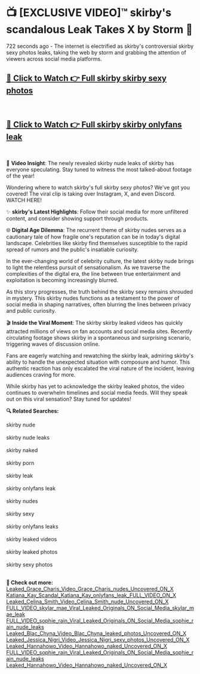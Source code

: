 # 📺 [EXCLUSIVE VIDEO]™ skirby's scandalous Leak Takes X by Storm 🚀

722 seconds ago - The internet is electrified as skirby's controversial skirby sexy photos leaks, taking the web by storm and grabbing the attention of viewers across social media platforms.

<h2><a href="https://github-6l9.pages.dev/link1">🔗 Click to Watch 👉 Full skirby skirby sexy photos</a></h2><br>
<h2><a href="https://github-6l9.pages.dev/link2">🔗 Click to Watch 👉 Full skirby skirby onlyfans leak</a></h2><br>

🎥 **Video Insight**: The newly revealed skirby nude leaks of skirby has everyone speculating. Stay tuned to witness the most talked-about footage of the year!

Wondering where to watch skirby's full skirby sexy photos? We've got you covered! The viral clip is taking over Instagram, X, and even Discord. WATCH HERE!

✨ **skirby's Latest Highlights**: Follow their social media for more unfiltered content, and consider showing support through products.

🌐 **Digital Age Dilemma**: The recurrent theme of skirby nudes serves as a cautionary tale of how fragile one's reputation can be in today's digital landscape. Celebrities like skirby find themselves susceptible to the rapid spread of rumors and the public's insatiable curiosity.

In the ever-changing world of celebrity culture, the latest skirby nude brings to light the relentless pursuit of sensationalism. As we traverse the complexities of the digital era, the line between true entertainment and exploitation is becoming increasingly blurred.

As this story progresses, the truth behind the skirby sexy remains shrouded in mystery. This skirby nudes functions as a testament to the power of social media in shaping narratives, often blurring the lines between privacy and public curiosity.

🎬 **Inside the Viral Moment**: The skirby skirby leaked videos has quickly attracted millions of views on fan accounts and social media sites. Recently circulating footage shows skirby in a spontaneous and surprising scenario, triggering waves of discussion online.

Fans are eagerly watching and rewatching the skirby leak, admiring skirby's ability to handle the unexpected situation with composure and humor. This authentic reaction has only escalated the viral nature of the incident, leaving audiences craving for more.

While skirby has yet to acknowledge the skirby leaked photos, the video continues to overwhelm timelines and social media feeds. Will they speak out on this viral sensation? Stay tuned for updates!

<strong>🔍 Related Searches:</strong>

skirby nude
<br><br>
skirby nude leaks
<br><br>
skirby naked
<br><br>
skirby porn
<br><br>
skirby leak
<br><br>
skirby onlyfans leak
<br><br>
skirby nudes
<br><br>
skirby sexy
<br><br>
skirby onlyfans leaks
<br><br>
skirby leaked videos
<br><br>
skirby leaked photos
<br><br>
skirby sexy photos
<br><br>



<strong>🔗 Check out more:</strong><br>
<a href="./Leaked_Grace_Charis_Video_Grace_Charis_nudes_Uncovered_ON_X.md">Leaked_Grace_Charis_Video_Grace_Charis_nudes_Uncovered_ON_X</a><br>
<a href="./Katiana_Kay_Scandal_Katiana_Kay_onlyfans_leak_FULL_VIDEO_ON_X.md">Katiana_Kay_Scandal_Katiana_Kay_onlyfans_leak_FULL_VIDEO_ON_X</a><br>
<a href="./Leaked_Celina_Smith_Video_Celina_Smith_nude_Uncovered_ON_X.md">Leaked_Celina_Smith_Video_Celina_Smith_nude_Uncovered_ON_X</a><br>
<a href="./FULL_VIDEO_skylar_mae_Viral_Leaked_Originals_ON_Social_Media_skylar_mae_leak.md">FULL_VIDEO_skylar_mae_Viral_Leaked_Originals_ON_Social_Media_skylar_mae_leak</a><br>
<a href="./FULL_VIDEO_sophie_rain_Viral_Leaked_Originals_ON_Social_Media_sophie_rain_nude_leaks.md">FULL_VIDEO_sophie_rain_Viral_Leaked_Originals_ON_Social_Media_sophie_rain_nude_leaks</a><br>
<a href="./Leaked_Blac_Chyna_Video_Blac_Chyna_leaked_photos_Uncovered_ON_X.md">Leaked_Blac_Chyna_Video_Blac_Chyna_leaked_photos_Uncovered_ON_X</a><br>
<a href="./Leaked_Jessica_Nigri_Video_Jessica_Nigri_sexy_photos_Uncovered_ON_X.md">Leaked_Jessica_Nigri_Video_Jessica_Nigri_sexy_photos_Uncovered_ON_X</a><br>
<a href="./Leaked_Hannahowo_Video_Hannahowo_naked_Uncovered_ON_X.md">Leaked_Hannahowo_Video_Hannahowo_naked_Uncovered_ON_X</a><br>
<a href="./FULL_VIDEO_sophie_rain_Viral_Leaked_Originals_ON_Social_Media_sophie_rain_nude_leaks.md">FULL_VIDEO_sophie_rain_Viral_Leaked_Originals_ON_Social_Media_sophie_rain_nude_leaks</a><br>
<a href="./Leaked_Hannahowo_Video_Hannahowo_naked_Uncovered_ON_X.md">Leaked_Hannahowo_Video_Hannahowo_naked_Uncovered_ON_X</a><br>

